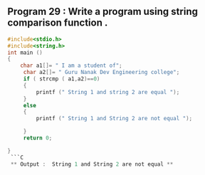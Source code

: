 ## Program 29 : Write a program using string comparison function .
```C
#include<stdio.h>
#include<string.h>
int main ()
{
    char a1[]= " I am a student of";
     char a2[]= " Guru Nanak Dev Engineering college";
     if ( strcmp ( a1,a2)==0)
     {
         printf (" String 1 and string 2 are equal ");
     }
     else
     {
         printf (" String 1 and String 2 are not equal ");

     }
     return 0;

}
 ```C
 ** Output :  String 1 and String 2 are not equal **

